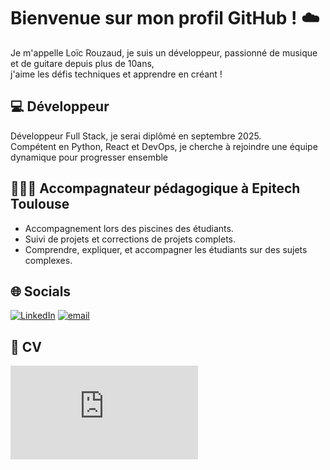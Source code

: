 # Bienvenue sur mon profil GitHub ! ☁️

Je m'appelle Loïc Rouzaud, je suis un développeur, passionné de musique et de guitare depuis plus de 10ans, \
j'aime les défis techniques et apprendre en créant !

## 💻 **Développeur**

Développeur Full Stack, je serai diplômé en septembre 2025. \
Compétent en Python, React et DevOps, je cherche à rejoindre une équipe
dynamique pour progresser ensemble

## 👨🏻‍🏫 **Accompagnateur pédagogique à Epitech Toulouse**

+ Accompagnement lors des piscines des étudiants.
+ Suivi de projets et corrections de projets complets.
+ Comprendre, expliquer, et accompagner les étudiants sur des
sujets complexes.

## 🌐 Socials
[![LinkedIn](https://img.shields.io/badge/LinkedIn-%230077B5.svg?logo=linkedin&logoColor=white)](https://www.linkedin.com/in/loic-rouzaud-614b02202/) [![email](https://img.shields.io/badge/Email-D14836?logo=gmail&logoColor=white)](mailto:loic.rouzaud@epitech.eu)

## 📄 **CV**

![CV-Loïc-Rouzaud](https://github.com/loic-rouzaud/loic-rouzaud/blob/main/pdf/Lo%C3%AFc-Rouzaud-cv.pdf)
